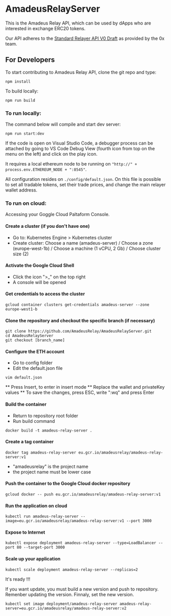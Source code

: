 # AmadeusRelayServer
This is the Amadeus Relay API, which can be used by dApps who are interested in exchange ERC20 tokens.

Our API adheres to the [Standard Relayer API V0 Draft](https://github.com/0xProject/standard-relayer-api) as provided by the 0x team. 

## For Developers

To start contributing to Amadeus Relay API, clone the git repo and type:
```
npm install
```

To build locally:
```
npm run build
```

### To run locally:

The command below will compile and start dev server:
```
npm run start:dev
```

If the code is open on Visual Studio Code, a debugger process can be attached by going to VS Code Debug View (fourth icon from top on the menu on the left) and click on the play icon.

It requires a local ethereum node to be running on `"http://" + process.env.ETHEREUM_NODE + ":8545"`.

All configuration resides on `./config/default.json`. On this file is possible to set all tradable tokens, set their trade prices, and change the main relayer wallet address.

### To run on cloud:

Accessing your Goggle Cloud Paltaform Console.

#### Create a cluster (if you don't have one)
* Go to: Kubernetes Engine > Kubernetes cluster
* Create cluster:
Choose a name (amadeus-server) /
Choose a zone (europe-west-1b) /
Choose a machine (1 vCPU, 2 Gb) /
Choose cluster size (2)

#### Activate the Google Cloud Shell
* Click the icon ">_" on the top right
* A console will be opened

#### Get credentials to access the cluster
```
gcloud container clusters get-credentials amadeus-server --zone europe-west1-b
```

#### Clone the repository and checkout the specific branch (if necessary)
```
git clone https://github.com/AmadeusRelay/AmadeusRelayServer.git
cd AmadeusRelayServer
git checkout [branch_name]
```

#### Configure the ETH account
* Go to config folder
* Edit the default.json file
```
vim default.json
```
** Press Insert, to enter in insert mode
** Replace the wallet and privateKey values
** To save the changes, press ESC, write ":wq" and press Enter

#### Build the container
* Return to repository root folder
* Run build command
```
docker build -t amadeus-relay-server .
```

#### Create a tag container
```
docker tag amadeus-relay-server eu.gcr.io/amadeusrelay/amadeus-relay-server:v1
```
* "amadeusrelay" is the project name
* the project name must be lower case

#### Push the container to the Google Cloud docker repository
```
gcloud docker -- push eu.gcr.io/amadeusrelay/amadeus-relay-server:v1
```

#### Run the application on cloud
```
kubectl run amadeus-relay-server --image=eu.gcr.io/amadeusrelay/amadeus-relay-server:v1 --port 3000
```

#### Expose to Internet
```
kubectl expose deployment amadeus-relay-server --type=LoadBalancer --port 80 --target-port 3000
```

#### Scale up your application
```
kubectl scale deployment amadeus-relay-server --replicas=2
```

It's ready !!!

If you want update, you must build a new version and push to repository. Remenber updating the version. Finnaly, set the new version.
```
kubectl set image deployment/amadeus-relay-server amadeus-relay-server=eu.gcr.io/amadeusrelay/amadeus-relay-server:v2
```
